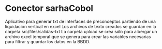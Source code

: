 ﻿# Conector sarhaCobol
Aplicativo para generar txt de interfaces de preconceptos partiendo de una liquidacion vertical en excel
Los archivos de texto creados se guardan en la carpeta src/files/salidas-txt
La carpeta upload se crea sólo para albergar un archivo excel temporal que se genera para crear las variables necesarias para filtrar y guardar los datos en la BBDD.
